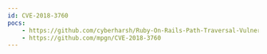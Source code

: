 ```yaml
---
id: CVE-2018-3760
pocs:
    - https://github.com/cyberharsh/Ruby-On-Rails-Path-Traversal-Vulnerability-CVE-2018-3760-
    - https://github.com/mpgn/CVE-2018-3760
---
```


